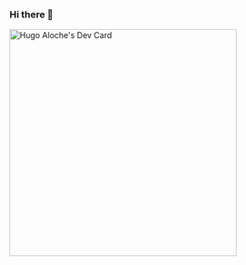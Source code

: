 ### Hi there 👋

<!--
**HugoAloche/HugoAloche** is a ✨ _special_ ✨ repository because its `README.md` (this file) appears on your GitHub profile.

Here are some ideas to get you started:

- 🔭 I’m currently working on ...
- 🌱 I’m currently learning ...
- 👯 I’m looking to collaborate on ...
- 🤔 I’m looking for help with ...
- 💬 Ask me about ...
- 📫 How to reach me: ...
- 😄 Pronouns: ...
- ⚡ Fun fact: ...
-->
<a href="https://app.daily.dev/hugo_alch"><img src="https://api.daily.dev/devcards/3a19bdb3fbb44688b666203b00c83be5.png?r=7jw" width="400" alt="Hugo Aloche's Dev Card"/></a>
